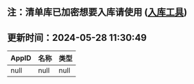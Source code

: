 ## 注：清单库已加密想要入库请使用 ([入库工具](https://github.com/BlankTMing/ManifestAutoUpdate/releases))

## 更新时间：2024-05-28 11:30:49
| AppID | 名称 | 类型  |
| :-------------------- | :----------------------------- | :----------- |
| null | null| null |
